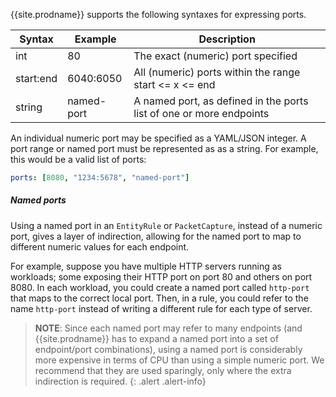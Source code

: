 {{site.prodname}} supports the following syntaxes for expressing ports.

| Syntax     | Example    | Description |
|------------|------------|-------------|
| int        | 80         | The exact (numeric) port specified 
| start:end  | 6040:6050  | All (numeric) ports within the range start <= x <= end
| string     | named-port | A named port, as defined in the ports list of one or more endpoints

An individual numeric port may be specified as a YAML/JSON integer.  A port range or
named port must be represented as as a string.  For example, this would be a valid list of ports:
```yaml
ports: [8080, "1234:5678", "named-port"]
```

##### Named ports

Using a named port in an `EntityRule` or `PacketCapture`, instead of a numeric port, gives a layer of indirection, 
allowing for the named port to map to different numeric values for each endpoint.  

For example, suppose you have multiple HTTP servers running as workloads; some exposing their HTTP 
port on port 80 and others on port 8080. In each workload, you could create a named port called 
`http-port` that maps to the correct local port.  Then, in a rule, you could refer to the name 
`http-port` instead of writing a different rule for each type of server.

> **NOTE**: Since each named port may refer to many endpoints (and {{site.prodname}} has to expand a named port into
> a set of endpoint/port combinations), using a named port is considerably more expensive in terms 
> of CPU than using a simple numeric port.  We recommend that they are used sparingly, only where 
> the extra indirection is required.
{: .alert .alert-info}
